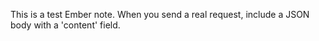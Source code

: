 This is a test Ember note. When you send a real request, include a JSON body with a 'content' field.